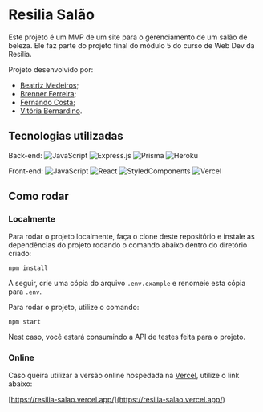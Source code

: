 # Resilia Salão

Este projeto é um MVP de um site para o gerenciamento de um salão de beleza.
Ele faz parte do projeto final do módulo 5 do curso de Web Dev da Resilia.

Projeto desenvolvido por:

- [Beatriz Medeiros](https://github.com/beatrizmdc);
- [Brenner Ferreira](https://github.com/brennerferreira);
- [Fernando Costa](https://github.com/fernando-ctz);
- [Vitória Bernardino](https://github.com/vitorianb).

## Tecnologias utilizadas

Back-end:
![JavaScript](https://img.shields.io/badge/javascript-%23323330.svg?style=for-the-badge&logo=javascript&logoColor=%23F7DF1E)
![Express.js](https://img.shields.io/badge/express.js-%23404d59.svg?style=for-the-badge&logo=express&logoColor=%2361DAFB)
![Prisma](https://img.shields.io/badge/Prisma-3982CE?style=for-the-badge&logo=Prisma&logoColor=white)
![Heroku](https://img.shields.io/badge/heroku-%23430098.svg?style=for-the-badge&logo=heroku&logoColor=white)

Front-end:
![JavaScript](https://img.shields.io/badge/JavaScript-323330?style=for-the-badge&logo=javascript&logoColor=F7DF1E)
![React](https://img.shields.io/badge/React-20232A?style=for-the-badge&logo=react&logoColor=61DAFB)
![StyledComponents](https://img.shields.io/badge/styled--components-DB7093?style=for-the-badge&logo=styled-components&logoColor=white)
![Vercel](https://img.shields.io/badge/Vercel-000000?style=for-the-badge&logo=vercel&logoColor=white)

## Como rodar

### Localmente

Para rodar o projeto localmente, faça o clone deste repositório e instale as
dependências do projeto rodando o comando abaixo dentro do diretório criado:

```node
npm install
```

A seguir, crie uma cópia do arquivo `.env.example` e renomeie esta cópia para
`.env`.

Para rodar o projeto, utilize o comando:

```node
npm start
```

Nest caso, você estará consumindo a API de testes feita para o projeto.

### Online

Caso queira utilizar a versão online hospedada na [Vercel](https://www.vercel.com/),
utilize o link abaixo:

[https://resilia-salao.vercel.app/](https://resilia-salao.vercel.app/)

